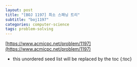 ```yaml
---
layout: post
title: "[BOJ 1197] 최소 스패닝 트리"
subtitle: "boj1197"
categories: computer-science
tags: problem-solving
---
```


[https://www.acmicpc.net/problem/1197](https://www.acmicpc.net/problem/1197)

<!--more-->
* this unordered seed list will be replaced by the toc
{:toc}